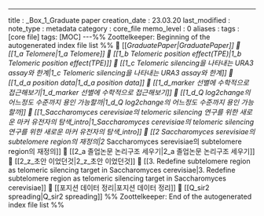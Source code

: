---
title : _Box_1_Graduate paper
creation_date : 23.03.20
last_modified :
note_type : metadata
category : core_file
memo_level : 0
aliases : 
tags : [core file]
tags: [MOC]
---%% Zoottelkeeper: Beginning of the autogenerated index file list  %%
📄 [[_GraduatePaper|_GraduatePaper]]
📄 [[1_a Telomere|1_a Telomere]]
📄 [[1_b Telomeric position effect(TPE)|1_b Telomeric position effect(TPE)]]
📄 [[1_c Telomeric silencing을 나타내는 URA3 assay와 한계|1_c Telomeric silencing을 나타내는 URA3 assay와 한계]]
📄 [[1_d_a position data|1_d_a position data]]
📄 [[1_d_marker 선별에 수학적으로 접근해보기|1_d_marker 선별에 수학적으로 접근해보기]]
📄 [[1_d_Q log2change의 어느정도 수준까지 용인 가능할까|1_d_Q log2change의 어느정도 수준까지 용인 가능할까]]
📄 [[1_Saccharomyces cerevisiae의 telomeric silencing 연구를 위한 새로운 마커 유전자의 탐색_intro|1_Saccharomyces cerevisiae의 telomeric silencing 연구를 위한 새로운 마커 유전자의 탐색_intro]]
📄 [[2_ Saccharomyces serevisiae의 subtelomere region의 재정의|2_ Saccharomyces serevisiae의 subtelomere region의 재정의]]
📄 [[2_a 졸업논문 논리구조 세우기|2_a 졸업논문 논리구조 세우기]]
📄 [[2_z_초안 이었던것|2_z_초안 이었던것]]
📄 [[3. Redefine subtelomere region as telomeric silencing target in Saccharomyces cerevisiae|3. Redefine subtelomere region as telomeric silencing target in Saccharomyces cerevisiae]]
📄 [[포지션 데이터 정리|포지션 데이터 정리]]
📄 [[Q_sir2 spreading|Q_sir2 spreading]]
%% Zoottelkeeper: End of the autogenerated index file list  %%
